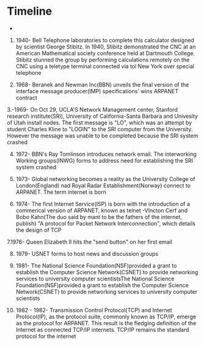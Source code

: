 # Timeline
- 
1. 1940- Bell Telephone laboratories to complete this calculator  designed by scientist George Stibitz. In 1940, Stibitz
demonstrated the CNC at an American  Mathematical society conference held at Dartmouth College. Stibitz stunned the group 
by performing calculations remotely on the CNC using a teletype terminal connected via tol New York over special telephone

2. 1968- Beranek and Newman Inc(BBN) unveils the final version of the interface message producer(IMP) specifications' wins
ARPANET contract 

3.-1969- On Oct 29, UCLA'S Network Management center, Stanford research  institute(SRI), University of California-Santa 
Barbara and Univesity of Utah install nodes. The first message is "LO", which was an attempt by student Charles Kline to
"LOGIN" to the SRI computer from the University. However the message was unable to be completed because the SRI system 
crashed 

4. 1972- BBN's Ray Tomlinson introduces network email. The interworking Working groups(INWG) forms to address need for 
establishing the SRI system crashed  
 
 5. 1973- Global networking becomes a reality as the University College of London(England) nad Royal Radar Establishment(Norway)
 connect to ARPANET. The term internet is born
 
 6. 1974- The first Internet Service(ISP) is born with the introduction of a commerical version of ARPANET, known as 
 telnet
 -VIncton Cerf and Bobo Kahn(The duo said by mant to be the fathers of the internet, publish) "A protocol for Packet
 Network Interconnection", which details the design of TCP
 
 7.1976- Queen Elizabeth II hits the "send button" on her first email 
 
 8. 1979- USNET forms to host news and discussion groups 
 
 9. 1981- The National Science Foundation(NSF)provided a grant to establish the Computer Science Network(CSNET) to 
 provide networking services to university computer scientistsThe National Science Foundation(NSF)provided a grant to 
 establish the Computer Science Network(CSNET) to provide networking services to university computer scientists
 
 10. 1982 - 	1982- Transmission Control Protocol(TCP) and Internet Protocol(IP), as the protocol suite, commonly known
  as TCP/IP, emerge as the protocol for ARPANET. This result is the fledging definition of the Internet as connected 
  TCP/IP internets. TCP/IP remains the standard protocol for the internet



